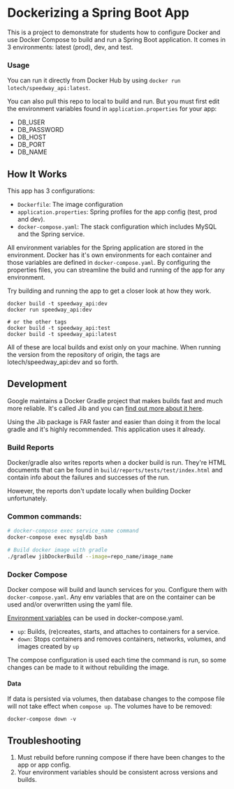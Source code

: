 # Dockerizing a Spring Boot App

This is a project to demonstrate for students how to configure Docker and use Docker Compose to build and run a Spring Boot application. It comes in 3 environments: latest (prod), dev, and test.

### Usage

You can run it directly from Docker Hub by using `docker run lotech/speedway_api:latest`.

You can also pull this repo to local to build and run. But you must first edit the environment variables found in `application.properties` for your app:

- DB_USER
- DB_PASSWORD
- DB_HOST
- DB_PORT
- DB_NAME

## How It Works

This app has 3 configurations:

* `Dockerfile`: The image configuration
* `application.properties`: Spring profiles for the app config (test, prod and dev).
* `docker-compose.yaml`: The stack configuration which includes MySQL and the Spring service.

All environment variables for the Spring application are stored in the environment. Docker has it's own environments for each container and those variables are defined in `docker-compose.yaml`. By configuring the properties files, you can streamline the build and running of the app for any environment.

Try building and running the app to get a closer look at how they work.

``` 
docker build -t speedway_api:dev
docker run speedway_api:dev

# or the other tags
docker build -t speedway_api:test
docker build -t speedway_api:latest
```

All of these are local builds and exist only on your machine. When running the version from the repository of origin, the tags are lotech/speedway_api:dev and so forth.

## Development

Google maintains a Docker Gradle project that makes builds fast and much more reliable. It's called Jib and you can [find out more about it here](https://spring.io/guides/gs/spring-boot-docker/#scratch).

Using the Jib package is FAR faster and easier than doing it from the local gradle and it's highly recommended. This application uses it already.

### Build Reports

Docker/gradle also writes reports when a docker build is run. They're HTML documents that can be found in `build/reports/tests/test/index.html` and contain info about the failures and successes of the run.

However, the reports don't update locally when building Docker unfortunately.

### Common commands:

```bash
# docker-compose exec service_name command
docker-compose exec mysqldb bash

# Build docker image with gradle
./gradlew jibDockerBuild --image=repo_name/image_name
```

### Docker Compose

Docker compose will build and launch services for you. Configure them with `docker-compose.yaml`.  Any env variables that are on the container can be used and/or overwritten using the yaml file.

[Environment variables](https://docs.docker.com/compose/environment-variables/#pass-environment-variables-to-containers) can be used in docker-compose.yaml.

- `up`: Builds, (re)creates, starts, and attaches to containers for a service.
- `down`: Stops containers and removes containers, networks, volumes, and images created by `up`

The compose configuration is used each time the command is run, so some changes can be made to it without rebuilding the image.

#### Data

If data is persisted via volumes, then database changes to the compose file will not take effect when `compose up`. The volumes have to be removed:

`docker-compose down -v`

## Troubleshooting

1. Must rebuild before running compose if there have been changes to the app or app config.
2. Your environment variables should be consistent across versions and builds.
